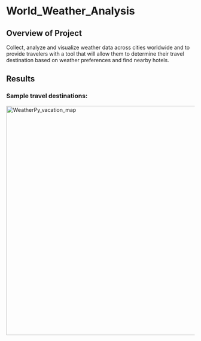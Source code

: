 # World_Weather_Analysis
## Overview of Project
Collect, analyze and visualize weather data across cities worldwide and to provide travelers with a tool that will allow them to determine their travel destination based on weather preferences and find nearby hotels.

## Results
### Sample travel destinations:

<img width="613" alt="WeatherPy_vacation_map" src="https://user-images.githubusercontent.com/95730183/152901650-3666571b-9b0e-45ba-b7bb-774338a7815f.png">


